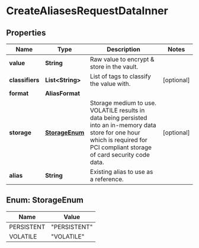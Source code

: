 

# CreateAliasesRequestDataInner


## Properties

| Name | Type | Description | Notes |
|------------ | ------------- | ------------- | -------------|
|**value** | **String** | Raw value to encrypt &amp; store in the vault. |  |
|**classifiers** | **List&lt;String&gt;** | List of tags to classify the value with. |  [optional] |
|**format** | **AliasFormat** |  |  |
|**storage** | [**StorageEnum**](#StorageEnum) | Storage medium to use.  VOLATILE results in data being persisted into an in-memory data store for one hour which is required for PCI compliant storage of card security code data.  |  [optional] |
|**alias** | **String** | Existing alias to use as a reference. |  |



## Enum: StorageEnum

| Name | Value |
|---- | -----|
| PERSISTENT | &quot;PERSISTENT&quot; |
| VOLATILE | &quot;VOLATILE&quot; |



